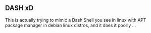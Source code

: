DASH xD
----------------------------
This is actually trying to mimic a Dash Shell you see in linux with APT package manager in debian linux distros, and it does it poorly ...
